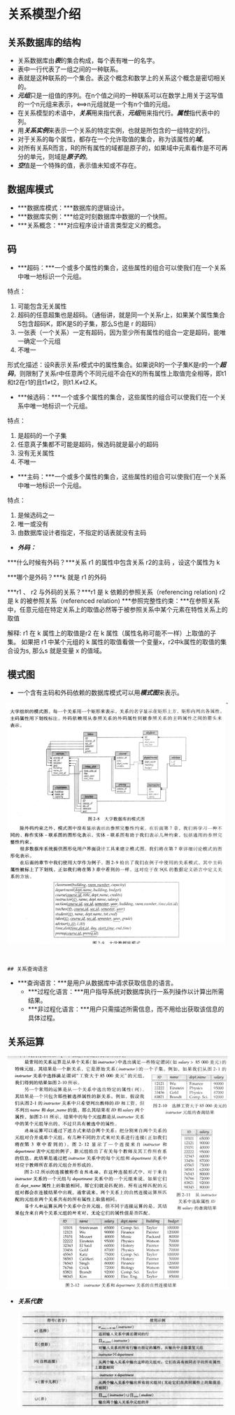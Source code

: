 # 关系模型介绍

## 关系数据库的结构

 * 关系数据库由***表***的集合构成，每个表有唯一的名字。
 * 表中一行代表了一组之间的一种联系。
 * 表就是这种联系的一个集合。表这个概念和数学上的关系这个概念是密切相关的。
 * ***元组***只是一组值的序列。在n个值之间的一种联系可以在数学上用关于这写值的一个n元组来表示，<==>n元组就是一个有n个值的元组。
 * 在关系模型的术语中，***关系***用来指代表，***元组***用来指代行。***属性***指代表中的列。
 * 用***关系实例***来表示一个关系的特定实例，也就是所包含的一组特定的行。
 * 对于关系的每个属性，都存在一个允许取值的集合，称为该属性的***域***。
 * 对所有关系R而言，R的所有属性的域都是原子的，如果域中元素看作是不可再分的单元，则域是***原子的***。
 * ***空***值是一个特殊的值，表示值未知或不存在。

## 数据库模式

* ***数据库模式：***数据库的逻辑设计。
* ***数据库实例：***给定时刻数据库中数据的一个快照。
* ***关系概念：***对应程序设计语言类型定义的概念。

## 码

* ***超码：***一个或多个属性的集合，这些属性的组合可以使我们在一个关系中唯一地标识一个元组。

特点：

1. 可能包含无关属性
2. 超码的任意超集也是超码。（通俗讲，就是同一个关系r上，如果某个属性集合S包含超码K，即K是S的子集，那么S也是 r 的超码）
3. 一张表（一个关系）一定有超码，因为至少所有属性的组合一定是超码，能唯一确定一个元组
4. 不唯一

形式化描述：设R表示关系r模式中的属性集合。如果说R的一个子集K是r的一个***超码***，则限制了关系r中任意两个不同元组不会在K的所有属性上取值完全相等，即t1和t2在r1的且t1≠t2，则t1.K≠t2.K。

* ***候选码：***一个或多个属性的集合，这些属性的组合可以使我们在一个关系中唯一地标识一个元组。

特点：

1. 是超码的一个子集
2. 任意真子集都不可能是超码，候选码就是最小的超码
3. 没有无关属性
4. 不唯一

* ***主码：***一个或多个属性的集合，这些属性的组合可以使我们在一个关系中唯一地标识一个元组。

特点：

1. 是候选码之一
2. 唯一或没有
3. 由数据库设计者指定，不指定的话表就没有主码

* ***外码：***

***什么时候有外码？***关系 r1 的属性中包含关系 r2的主码 ，设这个属性为 k

***哪个是外码？***k 就是 r1 的外码

***r1 、 r2 与外码的关系？***r1 是 k 依赖的参照关系（referencing relation) r2 是 k 的被参照关系（referenced relation)
***参照完整性约束：***在参照关系中，任意元组在特定关系上的取值必然等于被参照关系中某个元素在特性关系上的取值

解释:
r1 在 k 属性上的取值是r2 在 k 属性（属性名称可能不一样）上取值的子集。
如果把 r1 中某个元组的 k 属性的取值看做一个变量x，r2中k属性的取值的集合设为s,
那么s 就是变量 x 的值域。

## 模式图

* 一个含有主码和外码依赖的数据库模式可以用***模式图***来表示。

![pic.png](imgs/schema_diagram.png)

​	

	## 关系查询语言

* ***查询语言：***是用户从数据库中请求获取信息的语言。
  * ***过程化语言：***用户指导系统对数据库执行一系列操作以计算出所需结果。
  * ***非过程化语言：***用户只需描述所需信息，而不用给出获取该信息的具体过程。

## 关系运算

![pic.png](imgs/relation_jisuan.png)

* ***关系代数***

  ![pic.png](imgs/guanxidaoshu.png)

  

  